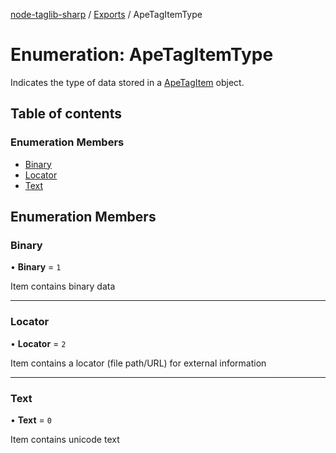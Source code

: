 [node-taglib-sharp](../README.md) / [Exports](../modules.md) / ApeTagItemType

# Enumeration: ApeTagItemType

Indicates the type of data stored in a [ApeTagItem](../classes/ApeTagItem.md) object.

## Table of contents

### Enumeration Members

- [Binary](ApeTagItemType.md#binary)
- [Locator](ApeTagItemType.md#locator)
- [Text](ApeTagItemType.md#text)

## Enumeration Members

### Binary

• **Binary** = ``1``

Item contains binary data

___

### Locator

• **Locator** = ``2``

Item contains a locator (file path/URL) for external information

___

### Text

• **Text** = ``0``

Item contains unicode text
